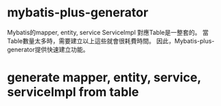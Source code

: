 # mybatis-plus-generator
 Mybatis的mapper, entity, service ServiceImpl 對應Table是一整套的。
 當Table數量太多時，需要建立以上這些就會很耗費時間。
 因此，Mybatis-plus-generator提供快速建立功能。
# generate mapper, entity, service, serviceImpl from table
